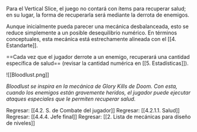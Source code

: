 
Para el Vertical Slice, el juego no contará con ítems para recuperar salud; en su lugar, la forma de recuperarla será mediante la derrota de enemigos.

Aunque inicialmente pueda parecer una mecánica desbalanceada, esto se reduce simplemente a un posible desequilibrio numérico. En términos conceptuales, esta mecánica está estrechamente alineada con el [[4. Estandarte]].

==Cada vez que el jugador derrote a un enemigo, recuperará una cantidad específica de salud== (revisar la cantidad numérica en [[5. Estadísticas]]).

![[Bloodlust.png]]

*Bloodlust se inspira en la mecánica de Glory Kills de Doom. Con esta, cuando los enemigos están gravemente heridos, el jugador puede ejecutar ataques especiales que le permiten recuperar salud.*


Regresar: [[4.2. S. de Combate del jugador]]
Regresar: [[4.2.1.1. Salud]]
Regresar: [[4.4.4. Jefe final]]
Regresar: [[2. Lista de mecánicas para diseño de niveles]]